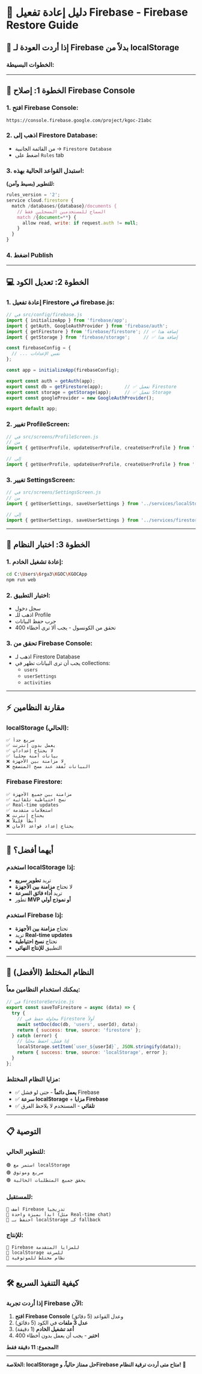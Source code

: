 # 🔄 دليل إعادة تفعيل Firebase - Firebase Restore Guide

## 🎯 **إذا أردت العودة لـ Firebase بدلاً من localStorage**

### **الخطوات البسيطة:**

---

## 🔧 **الخطوة 1: إصلاح Firebase Console**

### **1. افتح Firebase Console:**
```
https://console.firebase.google.com/project/kgoc-21abc
```

### **2. اذهب إلى Firestore Database:**
- من القائمة الجانبية → `Firestore Database`
- اضغط على `Rules` tab

### **3. استبدل القواعد الحالية بهذه:**

**للتطوير (بسيط وآمن):**
```javascript
rules_version = '2';
service cloud.firestore {
  match /databases/{database}/documents {
    // السماح للمستخدمين المسجلين فقط
    match /{document=**} {
      allow read, write: if request.auth != null;
    }
  }
}
```

### **4. اضغط Publish**

---

## 💻 **الخطوة 2: تعديل الكود**

### **1. إعادة تفعيل Firestore في firebase.js:**

```javascript
// في src/config/firebase.js
import { initializeApp } from 'firebase/app';
import { getAuth, GoogleAuthProvider } from 'firebase/auth';
import { getFirestore } from 'firebase/firestore'; // ✅ إضافة هذا
import { getStorage } from 'firebase/storage';     // ✅ إضافة هذا

const firebaseConfig = {
  // ... نفس الإعدادات
};

const app = initializeApp(firebaseConfig);

export const auth = getAuth(app);
export const db = getFirestore(app);        // ✅ تفعيل Firestore
export const storage = getStorage(app);     // ✅ تفعيل Storage
export const googleProvider = new GoogleAuthProvider();

export default app;
```

### **2. تغيير ProfileScreen:**

```javascript
// في src/screens/ProfileScreen.js
// من
import { getUserProfile, updateUserProfile, createUserProfile } from '../services/localStorageService';

// إلى
import { getUserProfile, updateUserProfile, createUserProfile } from '../services/firestoreService';
```

### **3. تغيير SettingsScreen:**

```javascript
// في src/screens/SettingsScreen.js  
// من
import { getUserSettings, saveUserSettings } from '../services/localStorageService';

// إلى
import { getUserSettings, saveUserSettings } from '../services/firestoreService';
```

---

## 🧪 **الخطوة 3: اختبار النظام**

### **1. إعادة تشغيل الخادم:**
```bash
cd C:\Users\6rga3\KGOC\KGOCApp
npm run web
```

### **2. اختبار التطبيق:**
- سجل دخول
- اذهب للـ Profile
- جرب حفظ البيانات
- تحقق من الكونسول - يجب ألا ترى أخطاء 400

### **3. تحقق من Firebase Console:**
- اذهب لـ Firestore Database
- يجب أن ترى البيانات تظهر في collections:
  - `users`
  - `userSettings`  
  - `activities`

---

## ⚡ **مقارنة النظامين**

### **localStorage (الحالي):**
```
✅ سريع جداً
✅ يعمل بدون إنترنت
✅ لا يحتاج إعدادات
✅ بيانات آمنة محلياً
❌ لا مزامنة بين الأجهزة
❌ البيانات تُفقد عند مسح المتصفح
```

### **Firebase Firestore:**
```
✅ مزامنة بين جميع الأجهزة
✅ نسخ احتياطية تلقائية
✅ Real-time updates
✅ استعلامات متقدمة
❌ يحتاج إنترنت
❌ أبطأ قليلاً
❌ يحتاج إعداد قواعد الأمان
```

---

## 🎯 **أيهما أفضل؟**

### **استخدم localStorage إذا:**
- تريد **تطوير سريع**
- لا تحتاج **مزامنة بين الأجهزة**
- تريد **أداء فائق السرعة**
- تطور **MVP أو نموذج أولي**

### **استخدم Firebase إذا:**
- تحتاج **مزامنة بين الأجهزة**
- تريد **Real-time updates**
- تحتاج **نسخ احتياطية**
- التطبيق **للإنتاج النهائي**

---

## 🔄 **النظام المختلط (الأفضل)**

### **يمكنك استخدام النظامين معاً:**

```javascript
// في firestoreService.js
export const saveToFirestore = async (data) => {
  try {
    // محاولة حفظ في Firestore أولاً
    await setDoc(doc(db, 'users', userId), data);
    return { success: true, source: 'firestore' };
  } catch (error) {
    // إذا فشل، احفظ محلياً
    localStorage.setItem(`user_${userId}`, JSON.stringify(data));
    return { success: true, source: 'localStorage', error };
  }
};
```

### **مزايا النظام المختلط:**
- ✅ **يعمل دائماً** - حتى لو فشل Firebase
- ✅ **سرعة localStorage** + **مزايا Firebase**
- ✅ **تلقائي** - المستخدم لا يلاحظ الفرق

---

## 📋 **التوصية**

### **للتطوير الحالي:**
```
🟢 استمر مع localStorage
🟢 سريع وموثوق
🟢 يحقق جميع المتطلبات الحالية
```

### **للمستقبل:**
```
🔄 أضف Firebase تدريجياً
🔄 ابدأ بميزة واحدة (مثل Real-time chat)
🔄 احتفظ بـ localStorage كـ fallback
```

### **للإنتاج:**
```
🚀 Firebase للمزايا المتقدمة
🚀 localStorage للسرعة
🚀 نظام مختلط للموثوقية
```

---

## 🛠️ **كيفية التنفيذ السريع**

### **إذا أردت تجربة Firebase الآن:**

1. **افتح Firebase Console** وعدل القواعد (5 دقائق)
2. **عدل 3 ملفات** في الكود (5 دقائق)  
3. **أعد تشغيل الخادم** (1 دقيقة)
4. **اختبر** - يجب أن يعمل بدون أخطاء 400

**المجموع: 11 دقيقة فقط!**

---

**الخلاصة: localStorage حل ممتاز حالياً، وFirebase متاح متى أردت ترقية النظام!** 🚀
